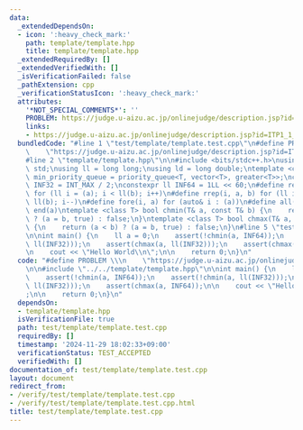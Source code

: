 ```yaml
---
data:
  _extendedDependsOn:
  - icon: ':heavy_check_mark:'
    path: template/template.hpp
    title: template/template.hpp
  _extendedRequiredBy: []
  _extendedVerifiedWith: []
  _isVerificationFailed: false
  _pathExtension: cpp
  _verificationStatusIcon: ':heavy_check_mark:'
  attributes:
    '*NOT_SPECIAL_COMMENTS*': ''
    PROBLEM: https://judge.u-aizu.ac.jp/onlinejudge/description.jsp?id=ITP1_1_A
    links:
    - https://judge.u-aizu.ac.jp/onlinejudge/description.jsp?id=ITP1_1_A
  bundledCode: "#line 1 \"test/template/template.test.cpp\"\n#define PROBLEM \\\n\
    \    \"https://judge.u-aizu.ac.jp/onlinejudge/description.jsp?id=ITP1_1_A\"\n\n\
    #line 2 \"template/template.hpp\"\n\n#include <bits/stdc++.h>\nusing namespace\
    \ std;\nusing ll = long long;\nusing ld = long double;\ntemplate <class T>\nusing\
    \ min_priority_queue = priority_queue<T, vector<T>, greater<T>>;\nconstexpr int\
    \ INF32 = INT_MAX / 2;\nconstexpr ll INF64 = 1LL << 60;\n#define rep(i, a, b)\
    \ for (ll i = (a); i < ll(b); i++)\n#define rrep(i, a, b) for (ll i = (a); i >=\
    \ ll(b); i--)\n#define fore(i, a) for (auto& i : (a))\n#define all(a) begin(a),\
    \ end(a)\ntemplate <class T> bool chmin(T& a, const T& b) {\n    return (a > b)\
    \ ? (a = b, true) : false;\n}\ntemplate <class T> bool chmax(T& a, const T& b)\
    \ {\n    return (a < b) ? (a = b, true) : false;\n}\n#line 5 \"test/template/template.test.cpp\"\
    \n\nint main() {\n    ll a = 0;\n    assert(!chmin(a, INF64));\n    assert(!chmin(a,\
    \ ll(INF32)));\n    assert(chmax(a, ll(INF32)));\n    assert(chmax(a, INF64));\n\
    \n    cout << \"Hello World\\n\";\n\n    return 0;\n}\n"
  code: "#define PROBLEM \\\n    \"https://judge.u-aizu.ac.jp/onlinejudge/description.jsp?id=ITP1_1_A\"\
    \n\n#include \"../../template/template.hpp\"\n\nint main() {\n    ll a = 0;\n\
    \    assert(!chmin(a, INF64));\n    assert(!chmin(a, ll(INF32)));\n    assert(chmax(a,\
    \ ll(INF32)));\n    assert(chmax(a, INF64));\n\n    cout << \"Hello World\\n\"\
    ;\n\n    return 0;\n}\n"
  dependsOn:
  - template/template.hpp
  isVerificationFile: true
  path: test/template/template.test.cpp
  requiredBy: []
  timestamp: '2024-11-29 18:02:33+09:00'
  verificationStatus: TEST_ACCEPTED
  verifiedWith: []
documentation_of: test/template/template.test.cpp
layout: document
redirect_from:
- /verify/test/template/template.test.cpp
- /verify/test/template/template.test.cpp.html
title: test/template/template.test.cpp
---
```

